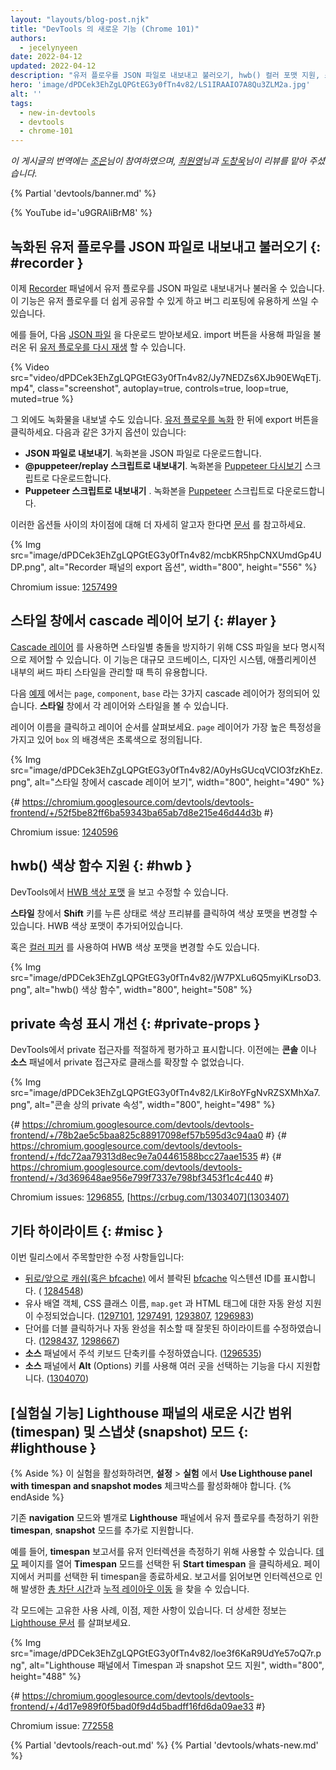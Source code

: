 ```yaml
---
layout: "layouts/blog-post.njk"
title: "DevTools 의 새로운 기능 (Chrome 101)"
authors:
  - jecelynyeen
date: 2022-04-12
updated: 2022-04-12
description: "유저 플로우를 JSON 파일로 내보내고 불러오기, hwb() 컬러 포맷 지원, 스타일 창에서 cascade 레이어 보기 등"
hero: 'image/dPDCek3EhZgLQPGtEG3y0fTn4v82/LS1IRAAIO7A8Qu3ZLM2a.jpg'
alt: ''
tags:
  - new-in-devtools
  - devtools
  - chrome-101
---
```


*이 게시글의 번역에는 [조은](https://developers.google.com/community/experts/directory/profile/profile-eun-cho)님이 참여하였으며, [최원영](https://www.linkedin.com/in/toruchoi)님과 [도창욱](https://developers.google.com/community/experts/directory/profile/profile-changwook-doh)님이 리뷰를 맡아 주셨습니다.*

{% Partial 'devtools/banner.md' %}

{% YouTube id='u9GRAliBrM8' %}

## 녹화된 유저 플로우를 JSON 파일로 내보내고 불러오기 {: #recorder }

이제 [Recorder](/docs/devtools/recorder) 패널에서 유저 플로우를 JSON 파일로 내보내거나 불러올 수 있습니다. 이 기능은 유저 플로우를 더 쉽게 공유할 수 있게 하고 버그 리포팅에 유용하게 쓰일 수 있습니다.

에를 들어, 다음 [JSON 파일](https://storage.googleapis.com/web-dev-uploads/file/dPDCek3EhZgLQPGtEG3y0fTn4v82/vzQbv2rUfTz2DEmx06Gv.json) 을 다운로드 받아보세요. import 버튼을 사용해 파일을 불러온 뒤 [유저 플로우를 다시 재생](/docs/devtools/recorder/#replay) 할 수 있습니다.

{% Video src="video/dPDCek3EhZgLQPGtEG3y0fTn4v82/Jy7NEDZs6XJb90EWqETj.mp4", class="screenshot", autoplay=true, controls=true, loop=true, muted=true %}

그 외에도 녹화물을 내보낼 수도 있습니다. [유저 플로우를 녹화](/docs/devtools/recorder/#record) 한 뒤에 export 버튼을 클릭하세요. 다음과 같은 3가지 옵션이 있습니다:

- **JSON 파일로 내보내기**. 녹화본을 JSON 파일로 다운로드합니다.
- **@puppeteer/replay 스크립트로 내보내기**. 녹화본을 [Puppeteer 다시보기](https://github.com/puppeteer/replay) 스크립트로 다운로드합니다.
- **Puppeteer 스크립트로 내보내기** . 녹화본을 [Puppeteer](https://pptr.dev/) 스크립트로 다운로드합니다.

이러한 옵션들 사이의 차이점에 대해 더 자세히 알고자 한다면 [문서](/docs/devtools/recorder/#export-flows) 를 참고하세요.

{% Img src="image/dPDCek3EhZgLQPGtEG3y0fTn4v82/mcbKR5hpCNXUmdGp4UDP.png", alt="Recorder 패널의 export 옵션", width="800", height="556" %}

Chromium issue: [1257499](https://crbug.com/1257499)


## 스타일 창에서 cascade 레이어 보기 {: #layer }

[Cascade 레이어](/blog/cascade-layers/) 를 사용하면 스타일별 충돌을 방지하기 위해 CSS 파일을 보다 명시적으로 제어할 수 있습니다. 이 기능은 대규모 코드베이스, 디자인 시스템, 애플리케이션 내부의 써드 파티 스타일을 관리할 때 특히 유용합니다.

다음 [예제](https://jec.fish/demo/cascade-layer) 에서는 `page`, `component`, `base` 라는 3가지 cascade 레이어가 정의되어 있습니다. **스타일** 창에서 각 레이어와 스타일을 볼 수 있습니다.

레이어 이름을 클릭하고 레이어 순서를 살펴보세요. `page` 레이어가 가장 높은 특정성을 가지고 있어 `box` 의 배경색은 초록색으로 정의됩니다.

{% Img src="image/dPDCek3EhZgLQPGtEG3y0fTn4v82/A0yHsGUcqVCIO3fzKhEz.png", alt="스타일 창에서 cascade 레이어 보기", width="800", height="490" %}

{# https://chromium.googlesource.com/devtools/devtools-frontend/+/52f5be82ff6ba59343ba65ab7d8e215e46d44d3b #}

Chromium issue: [1240596](https://crbug.com/1240596)


## hwb() 색상 함수 지원 {: #hwb }

DevTools에서 [HWB 색상 포맷](https://drafts.csswg.org/css-color/#the-hwb-notation) 을 보고 수정할 수 있습니다.

**스타일** 창에서 **Shift** 키를 누른 상태로 색상 프리뷰를 클릭하여 색상 포맷을 변경할 수 있습니다. HWB 색상 포맷이 추가되어있습니다.

혹은 [컬러 피커](/docs/devtools/css/reference/#color-picker) 를 사용하여 HWB 색상 포맷을 변경할 수도 있습니다.

{% Img src="image/dPDCek3EhZgLQPGtEG3y0fTn4v82/jW7PXLu6Q5myiKLrsoD3.png", alt="hwb() 색상 함수", width="800", height="508" %}


## private 속성 표시 개선 {: #private-props }

DevTools에서 private 접근자를 적절하게 평가하고 표시합니다. 이전에는 **콘솔** 이나 **소스** 패널에서 private 접근자로 클래스를 확장할 수 없었습니다.

{% Img src="image/dPDCek3EhZgLQPGtEG3y0fTn4v82/LKir8oYFgNvRZSXMhXa7.png", alt="콘솔 상의 private 속성", width="800", height="498" %}

{# https://chromium.googlesource.com/devtools/devtools-frontend/+/78b2ae5c5baa825c88917098ef57b595d3c94aa0 #}
{# https://chromium.googlesource.com/devtools/devtools-frontend/+/fdc72aa79313d8ec9e7a04461588bcc27aae1535 #}
{# https://chromium.googlesource.com/devtools/devtools-frontend/+/3d369648ae956e799f7337e798bf3453f1c4c440 #}

Chromium issues: [1296855](https://crbug.com/1296855), [https://crbug.com/1303407](1303407)


## 기타 하이라이트 {: #misc }

이번 릴리스에서 주목할만한 수정 사항들입니다:

- [뒤로/앞으로 캐쉬(혹은 bfcache)](/blog/new-in-devtools-98/#bfcache) 에서 블락된 [bfcache](https://web.dev/articles/bfcache) 익스텐션 ID를 표시합니다. ( [1284548](https://crbug.com/1284548))
- 유사 배열 객체, CSS 클래스 이름, `map.get` 과 HTML 태그에 대한 자동 완성 지원이 수정되었습니다. ([1297101](https://crbug.com/1297101), [1297491](https://crbug.com/1297491), [1293807](https://crbug.com/1293807), [1296983](https://crbug.com/1296983))
- 단어를 더블 클릭하거나 자동 완성을 취소할 때 잘못된 하이라이트를 수정하였습니다. ([1298437](https://crbug.com/1298437), [1298667](https://crbug.com/1298667))
- **소스** 패널에서 주석 키보드 단축키를 수정하였습니다. ([1296535](https://crbug.com/1296535))
- **소스** 패널에서 **Alt** (Options) 키를 사용해 여러 곳을 선택하는 기능을 다시 지원합니다. ([1304070](https://crbug.com/1304070))


## [실험실 기능] Lighthouse 패널의 새로운 시간 범위 (timespan) 및 스냅샷 (snapshot) 모드 {: #lighthouse }

{% Aside %}
이 실험을 활성화하려면, **설정** > **실험** 에서 **Use Lighthouse panel with timespan and snapshot modes** 체크박스를 활성화해야 합니다.
{% endAside %}

기존 **navigation** 모드와 별개로 **Lighthouse** 패널에서 유저 플로우를 측정하기 위한 **timespan**, **snapshot** 모드를 추가로 지원합니다.

예를 들어, **timespan** 보고서를 유저 인터렉션을 측정하기 위해 사용할 수 있습니다. [데모](https://coffee-cart.netlify.app/) 페이지를 열어 **Timespan** 모드를 선택한 뒤 **Start timespan** 을 클릭하세요. 페이지에서 커피를 선택한 뒤 timespan을 종료하세요. 보고서를 읽어보면 인터렉션으로 인해 발생한 [총 차단 시간](https://web.dev/articles/tbt)과 [누적 레이아웃 이동](https://web.dev/articles/cls) 을 찾을 수 있습니다.

각 모드에는 고유한 사용 사례, 이점, 제한 사항이 있습니다. 더 상세한 정보는 [Lighthouse 문서](https://github.com/GoogleChrome/lighthouse/blob/master/docs/user-flows.md) 를 살펴보세요.

{% Img src="image/dPDCek3EhZgLQPGtEG3y0fTn4v82/loe3f6KaR9UdYe57oQ7r.png", alt="Lighthouse 패널에서 Timespan 과 snapshot 모드 지원", width="800", height="488" %}

{# https://chromium.googlesource.com/devtools/devtools-frontend/+/4d17e989f0f5bad0f9d4d5badff16fd6da09ae33 #}

Chromium issue: [772558](https://crbug.com/772558)

{% Partial 'devtools/reach-out.md' %}
{% Partial 'devtools/whats-new.md' %}
